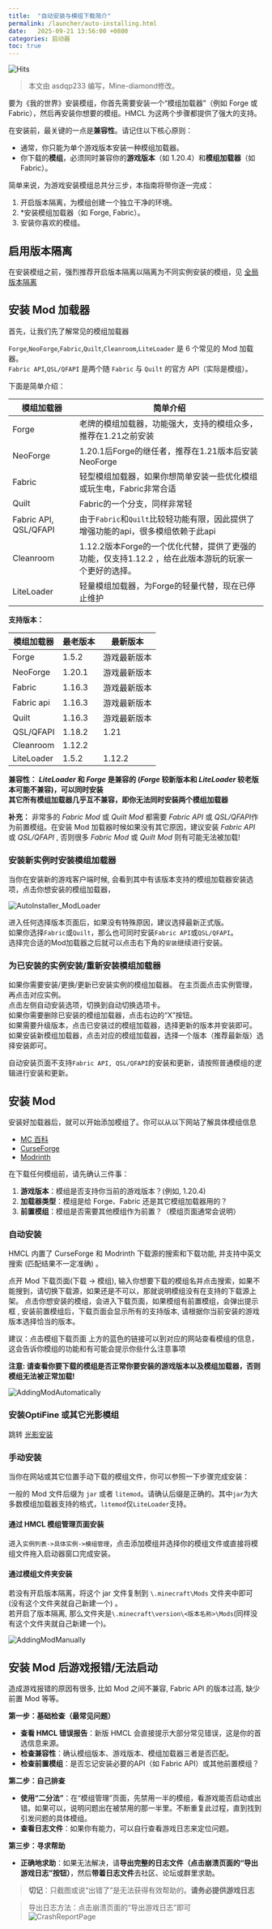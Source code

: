 ```yaml
---
title:  "自动安装与模组下载简介"
permalink: /launcher/auto-installing.html
date:   2025-09-21 13:56:00 +0800
categories: 启动器
toc: true
---
```


![Hits](https://hits.zkitefly.eu.org/?tag=https%3A%2F%2Fdocs.hmcl.net%2Flauncher%2Fauto-installing.html)

> 本文由 asdqp233 编写，Mine-diamond修改。

要为《我的世界》安装模组，你首先需要安装一个“模组加载器”（例如 Forge 或 Fabric），然后再安装你想要的模组。HMCL 为这两个步骤都提供了强大的支持。

在安装前，最关键的一点是**兼容性**。请记住以下核心原则：

- 通常，你只能为单个游戏版本安装一种模组加载器。
- 你下载的**模组**，必须同时兼容你的**游戏版本**（如 1.20.4）和**模组加载器**（如 Fabric）。

简单来说，为游戏安装模组总共分三步，本指南将带你逐一完成：
1. 开启版本隔离，为模组创建一个独立干净的环境。
2. *安装模组加载器（如 Forge, Fabric）。
3. 安装你喜欢的模组。

## 启用版本隔离

在安装模组之前，强烈推荐开启版本隔离以隔离为不同实例安装的模组，见 [全局版本隔离](/launcher/global-version-isolation.html)

## 安装 Mod 加载器  

首先，让我们先了解常见的模组加载器

`Forge`,`NeoForge`,`Fabric`,`Quilt`,`Cleanroom`,`LiteLoader` 是 6 个常见的 Mod 加载器。  
`Fabric API`,`QSL/QFAPI` 是两个随 `Fabric` 与 `Quilt` 的官方 API（实际是模组）。


下面是简单介绍：  

| 模组加载器                 | 简单介绍                                                        |
| --------------------- | ----------------------------------------------------------- |
| Forge                 | 老牌的模组加载器，功能强大，支持的模组众多，推荐在1.21之前安装                           |
| NeoForge              | 1.20.1后Forge的继任者，推荐在1.21版本后安装NeoForge                       |
| Fabric                | 轻型模组加载器，如果你想简单安装一些优化模组或玩生电，Fabric非常合适                       |
| Quilt                 | Fabric的一个分支，同样非常轻                                           |
| Fabric API, QSL/QFAPI | 由于`Fabric`和`Quilt`比较轻功能有限，因此提供了增强功能的api，很多模组依赖于此api         |
| Cleanroom             | 1.12.2版本Forge的一个优化代替，提供了更强的功能，仅支持1.12.2 ，给在此版本游玩的玩家一个更好的选择。 |
| LiteLoader            | 轻量模组加载器，为Forge的轻量代替，现在已停止维护                                 |


**支持版本：**  

| 模组加载器  | 最老版本| 最新版本    |
| ---------- | ------ | ------      |
| Forge      | 1.5.2  | 游戏最新版本 |
| NeoForge   | 1.20.1 | 游戏最新版本 |
| Fabric     | 1.16.3 | 游戏最新版本 |
| Fabric api | 1.16.3 | 游戏最新版本 |
| Quilt      | 1.16.3 | 游戏最新版本 |
| QSL/QFAPI  | 1.18.2 | 1.21        |
| Cleanroom  | 1.12.2 |             |
| LiteLoader | 1.5.2  | 1.12.2      |


**兼容性：**
***LiteLoader* 和 *Forge* 是兼容的 (*Forge* 较新版本和 *LiteLoader* 较老版本可能不兼容)，可以同时安装**  
**其它所有模组加载器几乎互不兼容，即你无法同时安装两个模组加载器**  

**补充：**
非常多的 *Fabric Mod* 或 *Quilt Mod* 都需要 *Fabric API* 或 *QSL/QFAPI*作为前置模组。在安装 Mod 加载器时候如果没有其它原因，建议安装 *Fabric API* 或 *QSL/QFAPI* , 否则很多 *Fabric Mod* 或 *Quilt Mod* 则有可能无法被加载!

### 安装新实例时安装模组加载器

当你在安装新的游戏客户端时候, 会看到其中有该版本支持的模组加载器安装选项，点击你想安装的模组加载器，  

![AutoInstaller_ModLoader](/assets/img/docs/auto-installing/AutoInstaller_ModLoader.png)

进入任何选择版本页面后，如果没有特殊原因，建议选择最新正式版。  
如果你选择`Fabric`或`Quilt`，那么也可同时安装`Fabric API`或`QSL/QFAPI`。  
选择完合适的Mod加载器之后就可以点击右下角的`安装`继续进行安装。  

### 为已安装的实例安装/重新安装模组加载器

如果你需要安装/更换/更新已安装实例的模组加载器。
在主页面点击实例管理，再点击对应实例。  
点击左侧自动安装选项，切换到自动切换选项卡。  
如果你需要删除已安装的模组加载器，点击右边的“X”按钮。  
如果需要升级版本，点击已安装过的模组加载器，选择更新的版本并安装即可。  
如果安装新模组加载器，点击对应的模组加载器，选择一个版本（推荐最新版）选择安装即可。    

自动安装页面不支持`Fabric API, QSL/QFAPI`的安装和更新，请按照普通模组的逻辑进行安装和更新。


## 安装 Mod

安装好加载器后，就可以开始添加模组了。你可以从以下网站了解具体模组信息
- [MC 百科](https://www.mcmod.cn/)
- [CurseForge](https://www.curseforge.com/minecraft/search?class=mc-mods)
- [Modrinth](https://modrinth.com/mods)

在下载任何模组前，请先确认三件事：
1.  **游戏版本**：模组是否支持你当前的游戏版本？(例如, 1.20.4)
2.  **加载器类型**：模组是给 Forge、Fabric 还是其它模组加载器用的？
3.  **前置模组**：模组是否需要其他模组作为前置？（模组页面通常会说明）

### 自动安装

HMCL 内置了 CurseForge 和 Modrinth 下载源的搜索和下载功能, 并支持中英文搜索 (匹配结果不一定准确) 。

点开 Mod 下载页面(下载 -> 模组), 输入你想要下载的模组名并点击搜索，如果不能搜到，请切换下载源，如果还是不可以，那就说明模组没有在支持的下载源上架。
点击你想安装的模组，会进入下载页面，如果模组有前置模组，会弹出提示框 , 安装前置模组后，下载页面会显示所有的支持版本, 请根据你当前安装的游戏版本选择恰当的版本。

建议：点击模组下载页面 上方的蓝色的链接可以到对应的网站查看模组的信息，这会告诉你模组的功能和有可能会提示你些什么注意事项

**注意: 请查看你要下载的模组是否正常你要安装的游戏版本以及模组加载器，否则模组无法被正常加载!**

![AddingModAutomatically](/assets/img/docs/auto-installing/AutoInstaller_ModAutoAdding.png)

### 安装OptiFine 或其它光影模组

跳转 [光影安装](/launcher/shader.html)

### 手动安装

当你在网站或其它位置手动下载的模组文件，你可以参照一下步骤完成安装：

一般的 Mod 文件后缀为 `jar` 或者 `litemod`。请确认后缀是正确的。其中`jar`为大多数模组加载器支持的格式，`litemod`仅`LiteLoader`支持。  

#### 通过 HMCL 模组管理页面安装
进入`实例列表->具体实例->模组管理`，点击添加模组并选择你的模组文件或直接将模组文件拖入启动器窗口完成安装。  

#### 通过模组文件夹安装
若没有开启版本隔离，将这个 jar 文件复制到 `\.minecraft\Mods` 文件夹中即可 (没有这个文件夹就自己新建一个) 。  
若开启了版本隔离, 那么文件夹是`\.minecraft\version\<版本名称>\Mods`(同样没有这个文件夹就自己新建一个)。  

![AddingModManually](/assets/img/docs/auto-installing/AutoInstaller_ModManualAdding.png)

## 安装 Mod 后游戏报错/无法启动

造成游戏报错的原因有很多, 比如 Mod 之间不兼容, Fabric API 的版本过高, 缺少前置 Mod 等等。

**第一步：基础检查（最常见问题）**
- **查看 HMCL 错误报告**：新版 HMCL 会直接提示大部分常见错误，这是你的首选信息来源。
- **检查兼容性**：确认模组版本、游戏版本、模组加载器三者是否匹配。
- **检查前置模组**：是否忘记安装必要的API（如 Fabric API）或其他前置模组？

**第二步：自己排查**
- **使用“二分法”**：在“模组管理”页面，先禁用一半的模组，看游戏能否启动或出错。如果可以，说明问题出在被禁用的那一半里。不断重复此过程，直到找到引发问题的具体模组。
- **查看日志文件**：如果你有能力，可以自行查看游戏日志来定位问题。

**第三步：寻求帮助**
- **正确地求助**：如果无法解决，请**导出完整的日志文件（点击崩溃页面的“导出游戏日志”按钮）**，然后**带着日志文件**去社区、论坛或群里求助。
> **切记**：只截图或说“出错了”是无法获得有效帮助的。**请务必提供游戏日志**

> 导出日志方法：点击崩溃页面的“导出游戏日志”即可  
![CrashReportPage](/assets/img/docs/auto-installing/Crash_Report_Page.png)